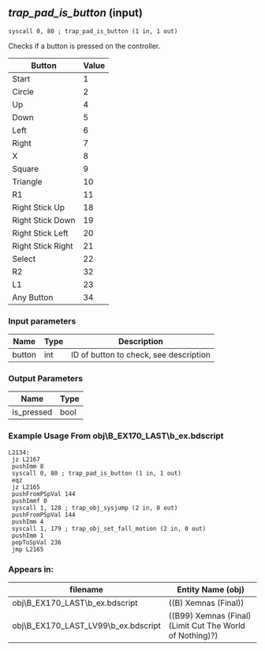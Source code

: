 ## *trap_pad_is_button* (input)

`syscall 0, 80 ; trap_pad_is_button (1 in, 1 out)`

Checks if a button is pressed on the controller.

| Button            | Value |
|-------------------|-------|
| Start             | 1     |
| Circle            | 2     |
| Up                | 4     |
| Down              | 5     |
| Left              | 6     |
| Right             | 7     |
| X                 | 8     |
| Square            | 9     |
| Triangle          | 10    |
| R1                | 11    |
| Right Stick Up    | 18    |
| Right Stick Down  | 19    |
| Right Stick Left  | 20    |
| Right Stick Right | 21    |
| Select            | 22    |
| R2                | 32    |
| L1                | 23    | 
| Any Button        | 34    |

### Input parameters
| Name | Type | Description
|------|------|------------
| button   | int   | ID of button to check, see description


### Output Parameters
| Name | Type
|------|-----
| is_pressed   | bool   
### Example Usage From obj\B_EX170_LAST\b_ex.bdscript
```plaintext
L2134:
 jz L2167
 pushImm 8
 syscall 0, 80 ; trap_pad_is_button (1 in, 1 out)
 eqz 
 jz L2165
 pushFromPSpVal 144
 pushImmf 0
 syscall 1, 128 ; trap_obj_sysjump (2 in, 0 out)
 pushFromPSpVal 144
 pushImm 4
 syscall 1, 179 ; trap_obj_set_fall_motion (2 in, 0 out)
 pushImm 1
 popToSpVal 236
 jmp L2165
```


### Appears in:
| filename | Entity Name (obj)
|----------|-------------
| obj\B_EX170_LAST\b_ex.bdscript       | ((B) Xemnas (Final))          
| obj\B_EX170_LAST_LV99\b_ex.bdscript       | ((B99) Xemnas (Final) (Limit Cut The World of Nothing)?)          



